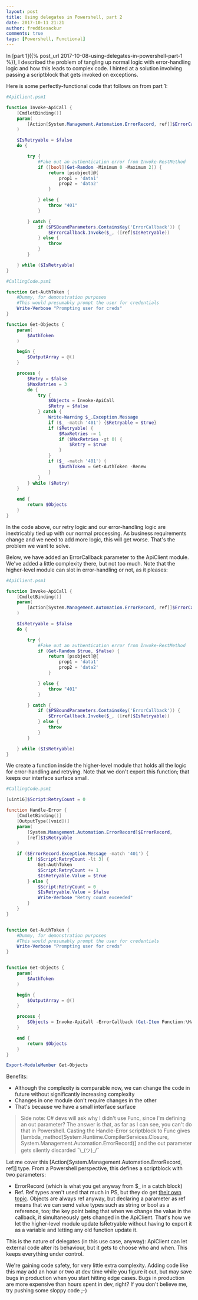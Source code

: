 ```yaml
---
layout: post
title: Using delegates in Powershell, part 2
date: 2017-10-11 21:21
author: freddiesackur
comments: true
tags: [Powershell, Functional]
---
```

In [part 1]({% post_url 2017-10-08-using-delegates-in-powershell-part-1 %}), I described the problem of tangling up normal logic with error-handling logic and how this leads to complex code. I hinted at a solution involving passing a scriptblock that gets invoked on exceptions.

Here is some perfectly-functional code that follows on from part 1:
```powershell
#ApiClient.psm1

function Invoke-ApiCall {
    [CmdletBinding()]
    param(
        [Action[System.Management.Automation.ErrorRecord, ref]]$ErrorCallback
    )

    $IsRetryable = $false
    do {

        try {
            #Fake out an authentication error from Invoke-RestMethod
            if ([bool](Get-Random -Minimum 0 -Maximum 2)) {
                return [psobject]@{
                    prop1 = 'data1'
                    prop2 = 'data2'
                }

            } else {
                throw "401"
            }

        } catch {
            if ($PSBoundParameters.ContainsKey('ErrorCallback')) {
                $ErrorCallback.Invoke($_, ([ref]$IsRetryable))
            } else {
                throw
            }
        }

    } while ($IsRetryable)
}
```

```powershell
#CallingCode.psm1

function Get-AuthToken {
    #Dummy, for demonstration purposes
    #This would presumably prompt the user for credentials
    Write-Verbose "Prompting user for creds"
}

function Get-Objects {
    param(
        $AuthToken
    )

    begin {
        $OutputArray = @()
    }

    process {
        $Retry = $false
        $MaxRetries = 3
        do {
            try {
                $Objects = Invoke-ApiCall
                $Retry = $false
            } catch {
                Write-Warning $_.Exception.Message
                if ($_ -match '401') {$Retryable = $true}
                if ($Retryable) {
                    $MaxRetries -= 1
                    if ($MaxRetries -gt 0) {
                        $Retry = $true
                    }
                }
                if ($_ -match '401') {
                    $AuthToken = Get-AuthToken -Renew
                }
            }
        } while ($Retry)
    }

    end {
        return $Objects
    }
}
```

In the code above, our retry logic and our error-handling logic are inextricably tied up with our normal processing. As business requirements change and we need to add more logic, this will get worse. That's the problem we want to solve.

Below, we have added an ErrorCallback parameter to the ApiClient module. We've added a little complexity there, but not too much. Note that the higher-level module can slot in error-handling or not, as it pleases:
```powershell
#ApiClient.psm1

function Invoke-ApiCall {
    [CmdletBinding()]
    param(
        [Action[System.Management.Automation.ErrorRecord, ref]]$ErrorCallback
    )

    $IsRetryable = $false
    do {

        try {
            #Fake out an authentication error from Invoke-RestMethod
            if (Get-Random $true, $false) {
                return [psobject]@{
                    prop1 = 'data1'
                    prop2 = 'data2'
                }

            } else {
                throw "401"
            }

        } catch {
            if ($PSBoundParameters.ContainsKey('ErrorCallback')) {
                $ErrorCallback.Invoke($_, ([ref]$IsRetryable))
            } else {
                throw
            }
        }

    } while ($IsRetryable)
}
```

We create a function inside the higher-level module that holds all the logic for error-handling and retrying. Note that we don't export this function; that keeps our interface surface small.
```powershell
#CallingCode.psm1

[uint16]$Script:RetryCount = 0

function Handle-Error {
    [CmdletBinding()]
	[OutputType([void])]
	param(
		[System.Management.Automation.ErrorRecord]$ErrorRecord,
        [ref]$IsRetryable
	)

	if ($ErrorRecord.Exception.Message -match '401') {
        if ($Script:RetryCount -lt 3) {
            Get-AuthToken
            $Script:RetryCount += 1
            $IsRetryable.Value = $true
        } else {
            $Script:RetryCount = 0
            $IsRetryable.Value = $false
            Write-Verbose "Retry count exceeded"
        }
    }
}


function Get-AuthToken {
    #Dummy, for demonstration purposes
    #This would presumably prompt the user for credentials
    Write-Verbose "Prompting user for creds"
}


function Get-Objects {
    param(
        $AuthToken
    )

    begin {
        $OutputArray = @()
    }

    process {
        $Objects = Invoke-ApiCall -ErrorCallback (Get-Item Function:\Handle-Error).ScriptBlock
    }

    end {
        return $Objects
    }
}

Export-ModuleMember Get-Objects
```

Benefits:
* Although the complexity is comparable now, we can change the code in future without significantly increasing complexity
* Changes in one module don't require changes in the other
* That's because we have a small interface surface

> Side note: C# devs will ask why I didn't use Func, since I'm defining an out parameter? The answer is that, as far as I can see, you can't do that in Powershell. Casting the Handle-Error scriptblock to Func gives [lambda\_method(System.Runtime.CompilerServices.Closure, System.Management.Automation.ErrorRecord)] and the out parameter gets silently discarded ¯\\\_(ツ)_/¯

Let me cover this [Action[System.Management.Automation.ErrorRecord, ref]] type. From a Powershell perspective, this defines a scriptblock with two parameters:
* ErrorRecord (which is what you get anyway from $_ in a catch block)
* Ref. Ref types aren't used that much in PS, but they do get [their own topic](https://docs.microsoft.com/en-us/powershell/module/microsoft.powershell.core/about/about_ref). Objects are always ref anyway, but declaring a parameter as ref means that we can send value types such as string or bool as a reference, too; the key point being that when we change the value in the callback, it simultaneously gets changed in the ApiClient. That's how we let the higher-level module update IsRetryable without having to export it as a variable and letting any old function update it.

This is the nature of delegates (in this use case, anyway): ApiClient can let external code alter its behaviour, but it gets to choose who and when. This keeps everything under control.

We're gaining code safety, for very little extra complexity. Adding code like this may add an hour or two at dev time while you figure it out, but may save bugs in production when you start hitting edge cases. Bugs in production are more expensive than hours spent in dev, right? If you don't believe me, try pushing some sloppy code ;-)
